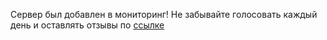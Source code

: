 Сервер был добавлен в мониторинг! Не забывайте голосовать каждый день и оставлять отзывы по [ссылке](https://minecraftrating.ru/server/terrafirmaadventure/)

